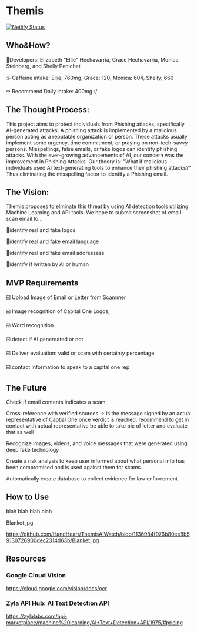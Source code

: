 # Themis

[![Netlify Status](https://api.netlify.com/api/v1/badges/eabf7afa-dd5d-4ea4-8f0d-4ad27fd8a4fb/deploy-status)](https://app.netlify.com/sites/themisaiwatch/deploys)

## Who&How?
🤔Developers: Elizabeth "Ellie" Hechavarria, Grace Hechavarria, Monica Steinberg, and Shelly Penichet

☕ Caffeine intake: Ellie; 760mg, Grace: 120, Monica: 604, Shelly; 660

⚰️ Recommend Daily intake: 400mg :/

## The Thought Process:

This project aims to protect individuals from Phishing attacks, specifically AI-generated attacks. A phishing attack is implemented by a malicious person acting as a reputable organization or person. These attacks usually implement some urgency, time commitment, or praying on non-tech-savvy persons. Misspellings, false emails, or fake logos can identify phishing attacks. With the ever-growing advancements of AI, our concern was the improvement in Phishing Attacks. Our theory is: "What if malicious individuals used AI text-generating tools to enhance their phishing attacks?" Thus eliminating the misspelling factor to identify a Phishing email.  

## The Vision: 

Themis proposes to elminate this threat by using AI detection tools utilizing Machine Learning and API tools. We hope to submit screenshot of email
scan email to...

  📍identify real and fake logos

  📍identify real and fake email language

  📍identify real and fake email addressess 

  📍identify if written by AI or human

## MVP Requirements

☑️ Upload Image of Email or Letter from Scammer

☑️ Image recognition of Capital One Logos, 

☑️ Word recognition

☑️ detect if AI genereated or not

☑️ Deliver evaluation: valid or scam with certainty percentage

☑️ contact information to speak to a capital one rep

## The Future
Check if email contents indicates a scam

Cross-reference with verified sources -> is the message signed by an actual representative of Captial One
once verdict is reached, recommend to get in contact with actual representative
be able to take pic of letter and evaluate that as well

Recognize images, videos, and voice messages that were generated using deep fake technology

Create a risk analysis to keep user informed about what personal info has been compromised and is used against them for scams

Automatically create database to collect evidence for law enforcement



## How to Use
 blah blah blah blah

 Blanket.jpg

 https://github.com/HandHeart/ThemisAIWatch/blob/1136984f976b80ee8b59130726900dec2314d63b/Blanket.jpg
 

## Resources
### Google Cloud Vision
https://cloud.google.com/vision/docs/ocr

### Zyla API Hub: AI Text Detection API
https://zylalabs.com/api-marketplace/machine%20learning/AI+Text+Detection+API/1975/#pricing



